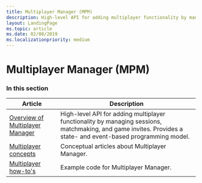 ```yaml
---
title: Multiplayer Manager (MPM)
description: High-level API for adding multiplayer functionality by managing sessions, matchmaking, and game invites. Provides a state- and event-based programming model.
layout: LandingPage
ms.topic: article
ms.date: 02/08/2019
ms.localizationpriority: medium
---
```


# Multiplayer Manager (MPM)


### In this section

| Article | Description |
|---------|-------------|
| [Overview of Multiplayer Manager](live-multiplayer-manager-overview.md) | High-level API for adding multiplayer functionality by managing sessions, matchmaking, and game invites. Provides a state- and event-based programming model. |
| [Multiplayer concepts](concepts/live-mm-concepts-nav.md) | Conceptual articles about Multiplayer Manager. |
| [Multiplayer how-to's](how-to/live-mm-howto-nav.md) | Example code for Multiplayer Manager. |
